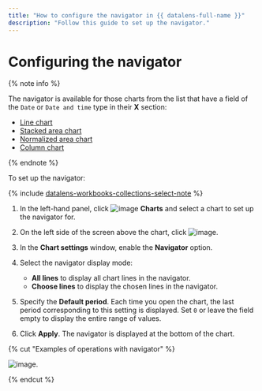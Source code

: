 ```yaml
---
title: "How to configure the navigator in {{ datalens-full-name }}"
description: "Follow this guide to set up the navigator."
---
```


# Configuring the navigator

{% note info %}

The navigator is available for those charts from the list that have a field of the `Date` or `Date and time` type in their **X** section:

* [Line chart](../../visualization-ref/line-chart.md)
* [Stacked area chart](../../visualization-ref/area-chart.md)
* [Normalized area chart](../../visualization-ref/normalized-area-chart.md)
* [Column chart](../../visualization-ref/column-chart.md)

{% endnote %}

To set up the navigator:


{% include [datalens-workbooks-collections-select-note](../../../_includes/datalens/operations/datalens-workbooks-collections-select-note.md) %}


1. In the left-hand panel, click ![image](../../../_assets/console-icons/chart-column.svg) **Charts** and select a chart to set up the navigator for.
1. On the left side of the screen above the chart, click ![image](../../../_assets/console-icons/gear.svg).
1. In the **Chart settings** window, enable the **Navigator** option.
1. Select the navigator display mode:

   * **All lines** to display all chart lines in the navigator.
   * **Choose lines** to display the chosen lines in the navigator.

1. Specify the **Default period**. Each time you open the chart, the last period corresponding to this setting is displayed. Set `0` or leave the field empty to display the entire range of values.
1. Click **Apply**. The navigator is displayed at the bottom of the chart.

{% cut "Examples of operations with navigator" %}

![image](../../../_assets/datalens/chart-settings/02-navigator.gif).

{% endcut %}


